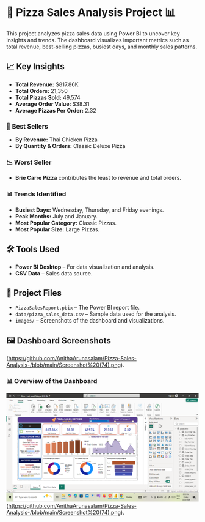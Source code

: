 # 🍕 Pizza Sales Analysis Project 📊

This project analyzes pizza sales data using Power BI to uncover key insights and trends. The dashboard visualizes important metrics such as total revenue, best-selling pizzas, busiest days, and monthly sales patterns.

## 📈 **Key Insights**

- **Total Revenue:** $817.86K  
- **Total Orders:** 21,350  
- **Total Pizzas Sold:** 49,574  
- **Average Order Value:** $38.31  
- **Average Pizzas Per Order:** 2.32  

### 🥇 **Best Sellers**
- **By Revenue:** Thai Chicken Pizza  
- **By Quantity & Orders:** Classic Deluxe Pizza  

### 📉 **Worst Seller**
- **Brie Carre Pizza** contributes the least to revenue and total orders.

### 📊 **Trends Identified**
- **Busiest Days:** Wednesday, Thursday, and Friday evenings.  
- **Peak Months:** July and January.  
- **Most Popular Category:** Classic Pizzas.  
- **Most Popular Size:** Large Pizzas.

## 🛠️ **Tools Used**

- **Power BI Desktop** – For data visualization and analysis.  
- **CSV Data** – Sales data source.

## 📂 **Project Files**

- `PizzaSalesReport.pbix` – The Power BI report file.  
- `data/pizza_sales_data.csv` – Sample data used for the analysis.  
- `images/` – Screenshots of the dashboard and visualizations.

## 🖼️ **Dashboard Screenshots**
(https://github.com/AnithaArunasalam/Pizza-Sales-Analysis-/blob/main/Screenshot%20(74).png).
### 📊 **Overview of the Dashboard**
![Dashboard Overview](https://github.com/AnithaArunasalam/Pizza-Sales-Analysis-/blob/main/Screenshot%20(75).png)
(https://github.com/AnithaArunasalam/Pizza-Sales-Analysis-/blob/main/Screenshot%20(74).png).




